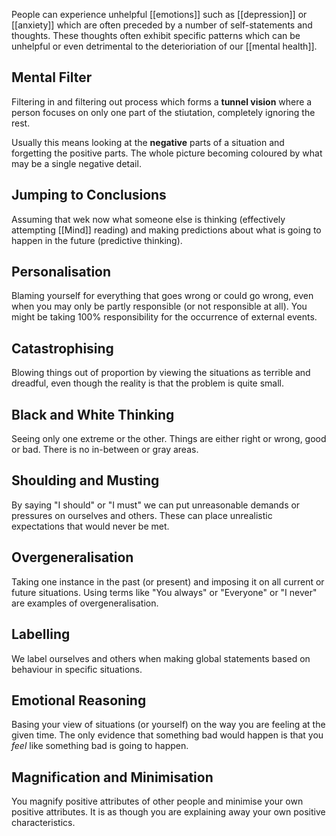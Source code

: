  People can experience unhelpful [[emotions]] such as [[depression]] or [[anxiety]] which are often preceded by a number of self-statements and thoughts. These thoughts often exhibit specific patterns which can be unhelpful or even detrimental to the deterioriation of our [[mental health]].
 
## Mental Filter
Filtering in and filtering out process which forms a **tunnel vision** where a person focuses on only one part of the stiutation, completely ignoring the rest.

Usually this means looking at the **negative** parts of a situation and forgetting the positive parts. The whole picture becoming coloured by what may  be a single negative detail.

## Jumping to Conclusions
Assuming that wek now what someone else is thinking (effectively attempting [[Mind]] reading) and making predictions about what is going to happen in the future (predictive thinking).

## Personalisation
Blaming yourself for everything that goes wrong or could go wrong, even when you may only be partly responsible (or not responsible at all). You might be taking 100% responsibility for the occurrence of external events.

## Catastrophising
Blowing things out of proportion by viewing the situations as terrible and dreadful, even though the reality is that the problem is quite small.

## Black and White Thinking
Seeing only one extreme or the other. Things are either right or wrong, good or bad. There is no in-between or gray areas.

## Shoulding and Musting
By saying "I should" or "I must" we can put unreasonable demands or pressures on ourselves and others. These can place unrealistic expectations that would never be met.

## Overgeneralisation
Taking one instance in the past (or present) and imposing it on all current or future situations. Using terms like "You always" or "Everyone" or "I never" are examples of overgeneralisation.

## Labelling
We label ourselves and others when making global statements based on behaviour in specific situations.

## Emotional Reasoning
Basing your view of situations (or yourself) on the way you are feeling at the given time. The only evidence that something bad would happen is that you *feel* like something bad is going to happen.

## Magnification and Minimisation
You magnify positive attributes of other people and minimise your own positive attributes. It is as though you are explaining away your own positive characteristics.